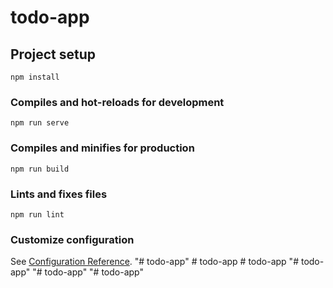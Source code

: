 # todo-app

## Project setup
```
npm install
```

### Compiles and hot-reloads for development
```
npm run serve
```

### Compiles and minifies for production
```
npm run build
```

### Lints and fixes files
```
npm run lint
```

### Customize configuration
See [Configuration Reference](https://cli.vuejs.org/config/).
"# todo-app" 
#   t o d o - a p p 
 
 # todo-app
"# todo-app" 
"# todo-app" 
"# todo-app" 
